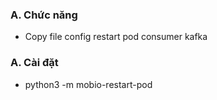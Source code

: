 ### A. Chức năng
- Copy file config restart pod consumer kafka

### A. Cài đặt 
- python3 -m mobio-restart-pod

